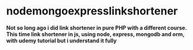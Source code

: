 # nodemongoexpresslinkshortener
**Not so long ago i did link shortener in pure PHP with a different course. This time link shortener in js, using node, express, mongodb and orm, with udemy tutorial but i understand it fully**
